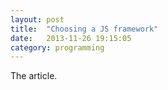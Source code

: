```yaml
---
layout: post
title:  "Choosing a JS framework"
date:   2013-11-26 19:15:05
category: programming
---
```


The article.
